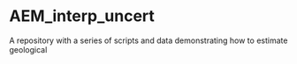 # AEM_interp_uncert
A repository with a series of scripts and data demonstrating how to estimate geological

